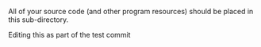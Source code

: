 All of your source code (and other program resources) should be placed in this sub-directory.

Editing this as part of the test commit 
